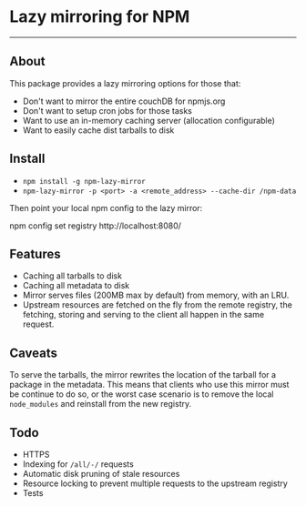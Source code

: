 # Lazy mirroring for NPM
---

## About

This package provides a lazy mirroring options for those that:

  * Don't want to mirror the entire couchDB for npmjs.org
  * Don't want to setup cron jobs for those tasks
  * Want to use an in-memory caching server (allocation configurable)
  * Want to easily cache dist tarballs to disk

## Install

  * `npm install -g npm-lazy-mirror`
  * `npm-lazy-mirror -p <port> -a <remote_address> --cache-dir /npm-data`

Then point your local npm config to the lazy mirror:

   npm config set registry http://localhost:8080/

## Features

  * Caching all tarballs to disk
  * Caching all metadata to disk
  * Mirror serves files (200MB max by default) from memory, with an LRU.
  * Upstream resources are fetched on the fly from the remote registry, the fetching, storing and serving to the client all happen in the same request.

## Caveats

To serve the tarballs, the mirror rewrites the location of the tarball for a
package in the metadata. This means that clients who use this mirror must be continue to do so,
or the worst case scenario is to remove the local `node_modules` and reinstall from the new registry.

## Todo

  * HTTPS
  * Indexing for `/all/-/` requests
  * Automatic disk pruning of stale resources
  * Resource locking to prevent multiple requests to the upstream registry
  * Tests

